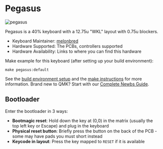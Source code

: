# Pegasus

![pegasus](https://i.imgur.com/6MKJN7wh.jpg)

Pegasus is a 40% keyboard with a 12.75u "WKL" layout with 0.75u blockers. 

* Keyboard Maintainer: [melonbred](https://github.com/melonbred)
* Hardware Supported: The PCBs, controllers supported
* Hardware Availability: Links to where you can find this hardware

Make example for this keyboard (after setting up your build environment):

    make pegasus:default

See the [build environment setup](https://docs.qmk.fm/#/getting_started_build_tools) and the [make instructions](https://docs.qmk.fm/#/getting_started_make_guide) for more information. Brand new to QMK? Start with our [Complete Newbs Guide](https://docs.qmk.fm/#/newbs).

## Bootloader

Enter the bootloader in 3 ways:

* **Bootmagic reset**: Hold down the key at (0,0) in the matrix (usually the top left key or Escape) and plug in the keyboard
* **Physical reset button**: Briefly press the button on the back of the PCB - some may have pads you must short instead
* **Keycode in layout**: Press the key mapped to `RESET` if it is available

